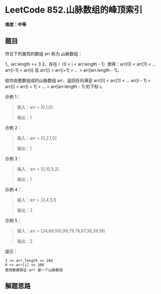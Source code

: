 # LeetCode 852.山脉数组的峰顶索引
**难度：中等**
## 题目
符合下列属性的数组 arr 称为 ⼭脉数组：

1、arr.length >= 3 2、存在 i（0 < i < arr.length - 1）使得：arr[0] < arr[1] < ...
arr[i-1] < arr[i] 且 arr[i] > arr[i+1] > ... > arr[arr.length - 1]。

给你由整数组成的⼭脉数组 arr，返回任何满⾜ arr[0] < arr[1] < ... arr[i - 1] < arr[i] >
arr[i + 1] > ... > arr[arr.length - 1] 的下标 i。

示例 1：

> 输⼊：arr = [0,1,0]
>
> 输出：1

示例 2：

>输入：arr = [0,2,1,0]
>
>输出：1

示例 3：

>输入：arr = [0,10,5,2]
>
>输出：1

示例 4：

>输入：arr = [3,4,5,1]
>
>输出：2

示例 5：

>输入：arr = [24,69,100,99,79,78,67,36,26,19]
>
>输出：2

提示：

    3 <= arr.length <= 104
    0 <= arr[i] <= 106
    题目数据保证 arr 是一个山脉数组
## 解题思路